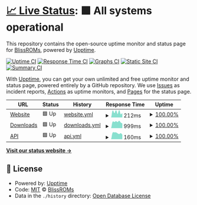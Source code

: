 # [📈 Live Status](https://status.blissroms.org): <!--live status--> **🟩 All systems operational**

This repository contains the open-source uptime monitor and status page for [BlissROMs](https://blissroms.org), powered by [Upptime](https://github.com/upptime/upptime).

[![Uptime CI](https://github.com/BlissRoms/statuspage/workflows/Uptime%20CI/badge.svg)](https://github.com/BlissRoms/statuspage/actions?query=workflow%3A%22Uptime+CI%22)
[![Response Time CI](https://github.com/BlissRoms/statuspage/workflows/Response%20Time%20CI/badge.svg)](https://github.com/BlissRoms/statuspage/actions?query=workflow%3A%22Response+Time+CI%22)
[![Graphs CI](https://github.com/BlissRoms/statuspage/workflows/Graphs%20CI/badge.svg)](https://github.com/BlissRoms/statuspage/actions?query=workflow%3A%22Graphs+CI%22)
[![Static Site CI](https://github.com/BlissRoms/statuspage/workflows/Static%20Site%20CI/badge.svg)](https://github.com/BlissRoms/statuspage/actions?query=workflow%3A%22Static+Site+CI%22)
[![Summary CI](https://github.com/BlissRoms/statuspage/workflows/Summary%20CI/badge.svg)](https://github.com/BlissRoms/statuspage/actions?query=workflow%3A%22Summary+CI%22)

With [Upptime](https://upptime.js.org), you can get your own unlimited and free uptime monitor and status page, powered entirely by a GitHub repository. We use [Issues](https://github.com/BlissRoms/statuspage/issues) as incident reports, [Actions](https://github.com/BlissRoms/statuspage/actions) as uptime monitors, and [Pages](https://status.blissroms.org) for the status page.

<!--start: status pages-->
<!-- This summary is generated by Upptime (https://github.com/upptime/upptime) -->
<!-- Do not edit this manually, your changes will be overwritten -->
<!-- prettier-ignore -->
| URL | Status | History | Response Time | Uptime |
| --- | ------ | ------- | ------------- | ------ |
| <img alt="" src="https://icons.duckduckgo.com/ip3/blissroms.org.ico" height="13"> [Website](https://blissroms.org) | 🟩 Up | [website.yml](https://github.com/BlissRoms/statuspage/commits/HEAD/history/website.yml) | <details><summary><img alt="Response time graph" src="./graphs/website/response-time-week.png" height="20"> 212ms</summary><br><a href="https://status.blissroms.org/history/website"><img alt="Response time 205" src="https://img.shields.io/endpoint?url=https%3A%2F%2Fraw.githubusercontent.com%2FBlissRoms%2Fstatuspage%2FHEAD%2Fapi%2Fwebsite%2Fresponse-time.json"></a><br><a href="https://status.blissroms.org/history/website"><img alt="24-hour response time 174" src="https://img.shields.io/endpoint?url=https%3A%2F%2Fraw.githubusercontent.com%2FBlissRoms%2Fstatuspage%2FHEAD%2Fapi%2Fwebsite%2Fresponse-time-day.json"></a><br><a href="https://status.blissroms.org/history/website"><img alt="7-day response time 212" src="https://img.shields.io/endpoint?url=https%3A%2F%2Fraw.githubusercontent.com%2FBlissRoms%2Fstatuspage%2FHEAD%2Fapi%2Fwebsite%2Fresponse-time-week.json"></a><br><a href="https://status.blissroms.org/history/website"><img alt="30-day response time 207" src="https://img.shields.io/endpoint?url=https%3A%2F%2Fraw.githubusercontent.com%2FBlissRoms%2Fstatuspage%2FHEAD%2Fapi%2Fwebsite%2Fresponse-time-month.json"></a><br><a href="https://status.blissroms.org/history/website"><img alt="1-year response time 205" src="https://img.shields.io/endpoint?url=https%3A%2F%2Fraw.githubusercontent.com%2FBlissRoms%2Fstatuspage%2FHEAD%2Fapi%2Fwebsite%2Fresponse-time-year.json"></a></details> | <details><summary><a href="https://status.blissroms.org/history/website">100.00%</a></summary><a href="https://status.blissroms.org/history/website"><img alt="All-time uptime 100.00%" src="https://img.shields.io/endpoint?url=https%3A%2F%2Fraw.githubusercontent.com%2FBlissRoms%2Fstatuspage%2FHEAD%2Fapi%2Fwebsite%2Fuptime.json"></a><br><a href="https://status.blissroms.org/history/website"><img alt="24-hour uptime 100.00%" src="https://img.shields.io/endpoint?url=https%3A%2F%2Fraw.githubusercontent.com%2FBlissRoms%2Fstatuspage%2FHEAD%2Fapi%2Fwebsite%2Fuptime-day.json"></a><br><a href="https://status.blissroms.org/history/website"><img alt="7-day uptime 100.00%" src="https://img.shields.io/endpoint?url=https%3A%2F%2Fraw.githubusercontent.com%2FBlissRoms%2Fstatuspage%2FHEAD%2Fapi%2Fwebsite%2Fuptime-week.json"></a><br><a href="https://status.blissroms.org/history/website"><img alt="30-day uptime 100.00%" src="https://img.shields.io/endpoint?url=https%3A%2F%2Fraw.githubusercontent.com%2FBlissRoms%2Fstatuspage%2FHEAD%2Fapi%2Fwebsite%2Fuptime-month.json"></a><br><a href="https://status.blissroms.org/history/website"><img alt="1-year uptime 100.00%" src="https://img.shields.io/endpoint?url=https%3A%2F%2Fraw.githubusercontent.com%2FBlissRoms%2Fstatuspage%2FHEAD%2Fapi%2Fwebsite%2Fuptime-year.json"></a></details>
| <img alt="" src="https://icons.duckduckgo.com/ip3/downloads.blissroms.org.ico" height="13"> [Downloads](https://downloads.blissroms.org) | 🟩 Up | [downloads.yml](https://github.com/BlissRoms/statuspage/commits/HEAD/history/downloads.yml) | <details><summary><img alt="Response time graph" src="./graphs/downloads/response-time-week.png" height="20"> 999ms</summary><br><a href="https://status.blissroms.org/history/downloads"><img alt="Response time 925" src="https://img.shields.io/endpoint?url=https%3A%2F%2Fraw.githubusercontent.com%2FBlissRoms%2Fstatuspage%2FHEAD%2Fapi%2Fdownloads%2Fresponse-time.json"></a><br><a href="https://status.blissroms.org/history/downloads"><img alt="24-hour response time 741" src="https://img.shields.io/endpoint?url=https%3A%2F%2Fraw.githubusercontent.com%2FBlissRoms%2Fstatuspage%2FHEAD%2Fapi%2Fdownloads%2Fresponse-time-day.json"></a><br><a href="https://status.blissroms.org/history/downloads"><img alt="7-day response time 999" src="https://img.shields.io/endpoint?url=https%3A%2F%2Fraw.githubusercontent.com%2FBlissRoms%2Fstatuspage%2FHEAD%2Fapi%2Fdownloads%2Fresponse-time-week.json"></a><br><a href="https://status.blissroms.org/history/downloads"><img alt="30-day response time 976" src="https://img.shields.io/endpoint?url=https%3A%2F%2Fraw.githubusercontent.com%2FBlissRoms%2Fstatuspage%2FHEAD%2Fapi%2Fdownloads%2Fresponse-time-month.json"></a><br><a href="https://status.blissroms.org/history/downloads"><img alt="1-year response time 925" src="https://img.shields.io/endpoint?url=https%3A%2F%2Fraw.githubusercontent.com%2FBlissRoms%2Fstatuspage%2FHEAD%2Fapi%2Fdownloads%2Fresponse-time-year.json"></a></details> | <details><summary><a href="https://status.blissroms.org/history/downloads">100.00%</a></summary><a href="https://status.blissroms.org/history/downloads"><img alt="All-time uptime 99.92%" src="https://img.shields.io/endpoint?url=https%3A%2F%2Fraw.githubusercontent.com%2FBlissRoms%2Fstatuspage%2FHEAD%2Fapi%2Fdownloads%2Fuptime.json"></a><br><a href="https://status.blissroms.org/history/downloads"><img alt="24-hour uptime 100.00%" src="https://img.shields.io/endpoint?url=https%3A%2F%2Fraw.githubusercontent.com%2FBlissRoms%2Fstatuspage%2FHEAD%2Fapi%2Fdownloads%2Fuptime-day.json"></a><br><a href="https://status.blissroms.org/history/downloads"><img alt="7-day uptime 100.00%" src="https://img.shields.io/endpoint?url=https%3A%2F%2Fraw.githubusercontent.com%2FBlissRoms%2Fstatuspage%2FHEAD%2Fapi%2Fdownloads%2Fuptime-week.json"></a><br><a href="https://status.blissroms.org/history/downloads"><img alt="30-day uptime 99.90%" src="https://img.shields.io/endpoint?url=https%3A%2F%2Fraw.githubusercontent.com%2FBlissRoms%2Fstatuspage%2FHEAD%2Fapi%2Fdownloads%2Fuptime-month.json"></a><br><a href="https://status.blissroms.org/history/downloads"><img alt="1-year uptime 99.92%" src="https://img.shields.io/endpoint?url=https%3A%2F%2Fraw.githubusercontent.com%2FBlissRoms%2Fstatuspage%2FHEAD%2Fapi%2Fdownloads%2Fuptime-year.json"></a></details>
| <img alt="" src="https://icons.duckduckgo.com/ip3/downloads.blissroms.org.ico" height="13"> [API](https://downloads.blissroms.org/api/) | 🟩 Up | [api.yml](https://github.com/BlissRoms/statuspage/commits/HEAD/history/api.yml) | <details><summary><img alt="Response time graph" src="./graphs/api/response-time-week.png" height="20"> 160ms</summary><br><a href="https://status.blissroms.org/history/api"><img alt="Response time 170" src="https://img.shields.io/endpoint?url=https%3A%2F%2Fraw.githubusercontent.com%2FBlissRoms%2Fstatuspage%2FHEAD%2Fapi%2Fapi%2Fresponse-time.json"></a><br><a href="https://status.blissroms.org/history/api"><img alt="24-hour response time 120" src="https://img.shields.io/endpoint?url=https%3A%2F%2Fraw.githubusercontent.com%2FBlissRoms%2Fstatuspage%2FHEAD%2Fapi%2Fapi%2Fresponse-time-day.json"></a><br><a href="https://status.blissroms.org/history/api"><img alt="7-day response time 160" src="https://img.shields.io/endpoint?url=https%3A%2F%2Fraw.githubusercontent.com%2FBlissRoms%2Fstatuspage%2FHEAD%2Fapi%2Fapi%2Fresponse-time-week.json"></a><br><a href="https://status.blissroms.org/history/api"><img alt="30-day response time 150" src="https://img.shields.io/endpoint?url=https%3A%2F%2Fraw.githubusercontent.com%2FBlissRoms%2Fstatuspage%2FHEAD%2Fapi%2Fapi%2Fresponse-time-month.json"></a><br><a href="https://status.blissroms.org/history/api"><img alt="1-year response time 170" src="https://img.shields.io/endpoint?url=https%3A%2F%2Fraw.githubusercontent.com%2FBlissRoms%2Fstatuspage%2FHEAD%2Fapi%2Fapi%2Fresponse-time-year.json"></a></details> | <details><summary><a href="https://status.blissroms.org/history/api">100.00%</a></summary><a href="https://status.blissroms.org/history/api"><img alt="All-time uptime 99.93%" src="https://img.shields.io/endpoint?url=https%3A%2F%2Fraw.githubusercontent.com%2FBlissRoms%2Fstatuspage%2FHEAD%2Fapi%2Fapi%2Fuptime.json"></a><br><a href="https://status.blissroms.org/history/api"><img alt="24-hour uptime 100.00%" src="https://img.shields.io/endpoint?url=https%3A%2F%2Fraw.githubusercontent.com%2FBlissRoms%2Fstatuspage%2FHEAD%2Fapi%2Fapi%2Fuptime-day.json"></a><br><a href="https://status.blissroms.org/history/api"><img alt="7-day uptime 100.00%" src="https://img.shields.io/endpoint?url=https%3A%2F%2Fraw.githubusercontent.com%2FBlissRoms%2Fstatuspage%2FHEAD%2Fapi%2Fapi%2Fuptime-week.json"></a><br><a href="https://status.blissroms.org/history/api"><img alt="30-day uptime 100.00%" src="https://img.shields.io/endpoint?url=https%3A%2F%2Fraw.githubusercontent.com%2FBlissRoms%2Fstatuspage%2FHEAD%2Fapi%2Fapi%2Fuptime-month.json"></a><br><a href="https://status.blissroms.org/history/api"><img alt="1-year uptime 99.93%" src="https://img.shields.io/endpoint?url=https%3A%2F%2Fraw.githubusercontent.com%2FBlissRoms%2Fstatuspage%2FHEAD%2Fapi%2Fapi%2Fuptime-year.json"></a></details>

<!--end: status pages-->

[**Visit our status website →**](https://status.blissroms.org)

## 📄 License

- Powered by: [Upptime](https://github.com/upptime/upptime)
- Code: [MIT](./LICENSE) © [BlissROMs](https://blissroms.org)
- Data in the `./history` directory: [Open Database License](https://opendatacommons.org/licenses/odbl/1-0/)
